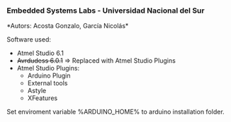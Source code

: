 <h3>Embedded Systems Labs - Universidad Nacional del Sur</h3>
*Autors: Acosta Gonzalo, García Nicolás*

Software used:
  - Atmel Studio 6.1
  - ~~Avrdudess 6.0.1~~ => Replaced with Atmel Studio Plugins
  - Atmel Studio Plugins:
  	- Arduino Plugin
  	- External tools
  	- Astyle
  	- XFeatures

  Set enviroment variable %ARDUINO_HOME% to arduino installation folder.
